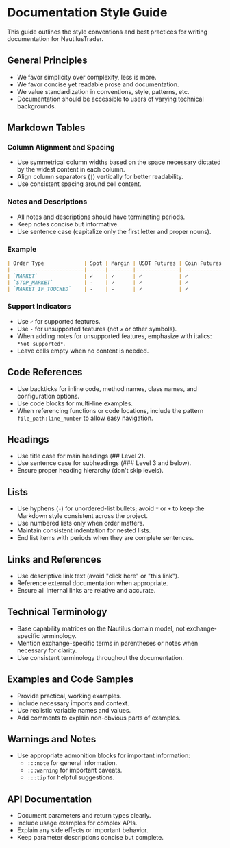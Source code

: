 # Documentation Style Guide

This guide outlines the style conventions and best practices for writing documentation for NautilusTrader.

## General Principles

- We favor simplicity over complexity, less is more.
- We favor concise yet readable prose and documentation.
- We value standardization in conventions, style, patterns, etc.
- Documentation should be accessible to users of varying technical backgrounds.

## Markdown Tables

### Column Alignment and Spacing

- Use symmetrical column widths based on the space necessary dictated by the widest content in each column.
- Align column separators (`|`) vertically for better readability.
- Use consistent spacing around cell content.

### Notes and Descriptions

- All notes and descriptions should have terminating periods.
- Keep notes concise but informative.
- Use sentence case (capitalize only the first letter and proper nouns).

### Example

```markdown
| Order Type             | Spot | Margin | USDT Futures | Coin Futures | Notes                   |
|------------------------|------|--------|--------------|--------------|-------------------------|
| `MARKET`               | ✓    | ✓      | ✓            | ✓            |                         |
| `STOP_MARKET`          | -    | ✓      | ✓            | ✓            | Not supported for Spot. |
| `MARKET_IF_TOUCHED`    | -    | -      | ✓            | ✓            | Futures only.           |
```

### Support Indicators

- Use `✓` for supported features.
- Use `-` for unsupported features (not `✗` or other symbols).
- When adding notes for unsupported features, emphasize with italics: `*Not supported*`.
- Leave cells empty when no content is needed.

## Code References

- Use backticks for inline code, method names, class names, and configuration options.
- Use code blocks for multi-line examples.
- When referencing functions or code locations, include the pattern `file_path:line_number` to allow easy navigation.

## Headings

- Use title case for main headings (## Level 2).
- Use sentence case for subheadings (### Level 3 and below).
- Ensure proper heading hierarchy (don't skip levels).

## Lists

- Use hyphens (`-`) for unordered-list bullets; avoid `*` or `+` to keep the Markdown style
   consistent across the project.
- Use numbered lists only when order matters.
- Maintain consistent indentation for nested lists.
- End list items with periods when they are complete sentences.

## Links and References

- Use descriptive link text (avoid "click here" or "this link").
- Reference external documentation when appropriate.
- Ensure all internal links are relative and accurate.

## Technical Terminology

- Base capability matrices on the Nautilus domain model, not exchange-specific terminology.
- Mention exchange-specific terms in parentheses or notes when necessary for clarity.
- Use consistent terminology throughout the documentation.

## Examples and Code Samples

- Provide practical, working examples.
- Include necessary imports and context.
- Use realistic variable names and values.
- Add comments to explain non-obvious parts of examples.

## Warnings and Notes

- Use appropriate admonition blocks for important information:
  - `:::note` for general information.
  - `:::warning` for important caveats.
  - `:::tip` for helpful suggestions.

## API Documentation

- Document parameters and return types clearly.
- Include usage examples for complex APIs.
- Explain any side effects or important behavior.
- Keep parameter descriptions concise but complete.
